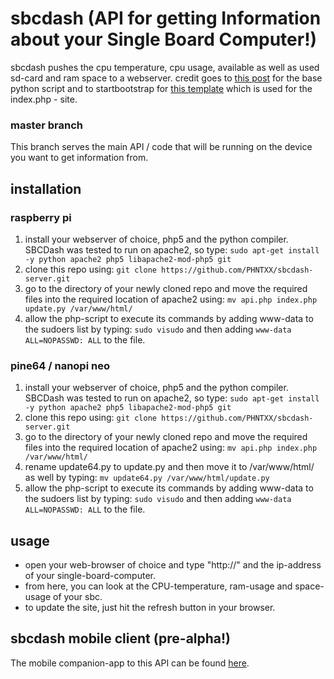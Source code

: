 # sbcdash (API for getting Information about your Single Board Computer!)
sbcdash pushes the cpu temperature, cpu usage, available as well as used sd-card and ram space to a webserver.
credit goes to [this post](https://www.raspberrypi.org/forums/viewtopic.php?f=32&t=22180) for the base python script and to startbootstrap for [this template](https://startbootstrap.com/template-overviews/grayscale/) which is used for the index.php - site.

### master branch
This branch serves the main API / code that will be running on the device you want to get information from.

## installation

### raspberry pi
1. install your webserver of choice, php5 and the python compiler. SBCDash was tested to run on apache2, so type:
`sudo apt-get install -y python apache2 php5 libapache2-mod-php5 git`
2. clone this repo using:
`git clone https://github.com/PHNTXX/sbcdash-server.git`
3. go to the directory of your newly cloned repo and move the required files into the required location of apache2 using:
`mv api.php index.php update.py /var/www/html/`
4. allow the php-script to execute its commands by adding www-data to the sudoers list by typing:
`sudo visudo` and then adding `www-data ALL=NOPASSWD: ALL` to the file.

### pine64 / nanopi neo
1. install your webserver of choice, php5 and the python compiler. SBCDash was tested to run on apache2, so type:
`sudo apt-get install -y python apache2 php5 libapache2-mod-php5 git`
2. clone this repo using:
`git clone https://github.com/PHNTXX/sbcdash-server.git`
3. go to the directory of your newly cloned repo and move the required files into the required location of apache2 using:
`mv api.php index.php /var/www/html/`
4. rename update64.py to update.py and then move it to /var/www/html/ as well by typing:
`mv update64.py /var/www/html/update.py`
5. allow the php-script to execute its commands by adding www-data to the sudoers list by typing:
`sudo visudo` and then adding `www-data ALL=NOPASSWD: ALL` to the file.

## usage
* open your web-browser of choice and type "http://" and the ip-address of your single-board-computer.
* from here, you can look at the CPU-temperature, ram-usage and space-usage of your sbc.
* to update the site, just hit the refresh button in your browser.

## sbcdash mobile client (pre-alpha!)
The mobile companion-app to this API can be found [here](https://github.com/phntxx/sbcdash-client/).
